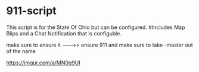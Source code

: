 # 911-script

This script is for the State Of Ohio but can be configured.
#Includes Map Blips and a Chat Notification that is configuble.

make sure to ensure it --->>
ensure 911
and make sure to take -master out of the name

https://imgur.com/a/MN0q9UI
